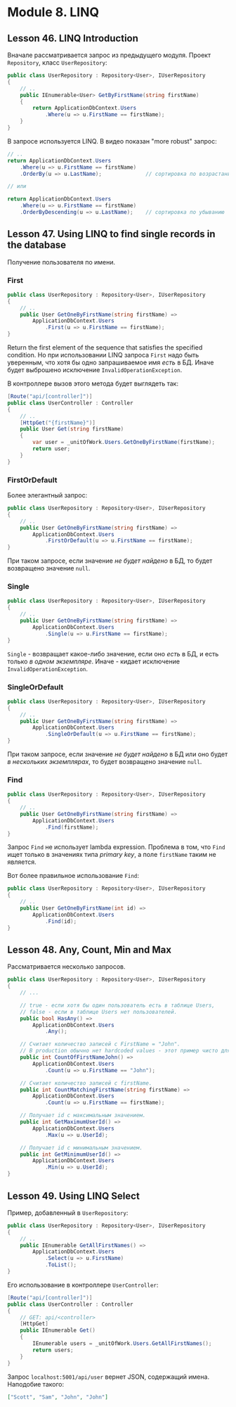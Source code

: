# Module 8. LINQ

## Lesson 46. LINQ Introduction

Вначале рассматривается запрос из предыдущего модуля. Проект `Repository`, класс `UserRepository`:

```csharp
public class UserRepository : Repository<User>, IUserRepository
{
    // ..
    public IEnumerable<User> GetByFirstName(string firstName)
    {
        return ApplicationDbContext.Users
            .Where(u => u.FirstName == firstName);
    }
}
```

В запросе используется LINQ. В видео показан "more robust" запрос:

```csharp
// ..
return ApplicationDbContext.Users
    .Where(u => u.FirstName == firstName)
    .OrderBy(u => u.LastName);              // сортировка по возрастанию

// или

return ApplicationDbContext.Users
    .Where(u => u.FirstName == firstName)
    .OrderByDescending(u => u.LastName);    // сортировка по убыванию
```

## Lesson 47. Using LINQ to find single records in the database

Получение пользователя по имени.

### First

```csharp
public class UserRepository : Repository<User>, IUserRepository
{
    // ..
    public User GetOneByFirstName(string firstName) =>
        ApplicationDbContext.Users
            .First(u => u.FirstName == firstName);
}
```

Return the first element of the sequence that satisfies the specified condition.
Но при использовании LINQ запроса `First` надо быть уверенным, что хотя бы одно запрашиваемое имя
*есть* в БД. Иначе будет выброшено исключение `InvalidOperationException`.

В контроллере вызов этого метода будет выглядеть так:

```csharp
[Route("api/[controller]")]
public class UserController : Controller
{
    // ..
    [HttpGet("{firstName}")]
    public User Get(string firstName)
    {
        var user = _unitOfWork.Users.GetOneByFirstName(firstName);
        return user;
    }
}
```

### FirstOrDefault

Более элегантный запрос:

```csharp
public class UserRepository : Repository<User>, IUserRepository
{
    // ..
    public User GetOneByFirstName(string firstName) =>
        ApplicationDbContext.Users
            .FirstOrDefault(u => u.FirstName == firstName);
}
```

При таком запросе, если значение *не будет найдено* в БД, то будет возвращено значение `null`.

### Single

```csharp
public class UserRepository : Repository<User>, IUserRepository
{
    // ..
    public User GetOneByFirstName(string firstName) =>
        ApplicationDbContext.Users
            .Single(u => u.FirstName == firstName);
}
```

`Single` - возвращает какое-либо значение, если оно *есть* в БД, и есть только *в одном экземпляре*.
Иначе - кидает исключение `InvalidOperationException`.

### SingleOrDefault

```csharp
public class UserRepository : Repository<User>, IUserRepository
{
    // ..
    public User GetOneByFirstName(string firstName) =>
        ApplicationDbContext.Users
            .SingleOrDefault(u => u.FirstName == firstName);
}
```

При таком запросе, если значение *не будет найдено* в БД или оно будет *в нескольких экземплярах*,
то будет возвращено значение `null`.

### Find

```csharp
public class UserRepository : Repository<User>, IUserRepository
{
    // ..
    public User GetOneByFirstName(string firstName) =>
        ApplicationDbContext.Users
            .Find(firstName);
}
```

Запрос `Find` не использует lambda expression.
Проблема в том, что `Find` ищет только в значениях типа *primary key*, а поле `firstName` таким
не является.

Вот более правильное использование `Find`:

```csharp
public class UserRepository : Repository<User>, IUserRepository
{
    // ..
    public User GetOneByFirstName(int id) =>
        ApplicationDbContext.Users
            .Find(id);
}
```

## Lesson 48. Any, Count, Min and Max

Рассматривается несколько запросов.

```csharp
public class UserRepository : Repository<User>, IUserRepository
{
    // ...

    // true - если хотя бы один пользователь есть в таблице Users,
    // false - если в таблице Users нет пользователей.
    public bool HasAny() =>
        ApplicationDbContext.Users
            .Any();

    // Считает количество записей с FirstName = "John".
    // В production обычно нет hardcoded values - этот пример чисто для демонстрации.
    public int CountOfFirstNameJohn() =>
        ApplicationDbContext.Users
            .Count(u => u.FirstName == "John");

    // Считает количество записей с firstName.
    public int CountMatchingFirstName(string firstName) =>
        ApplicationDbContext.Users
            .Count(u => u.FirstName == firstName);

    // Получает id с максимальным значением.
    public int GetMaximumUserId() =>
        ApplicationDbContext.Users
            .Max(u => u.UserId);

    // Получает id с минимальным значением.
    public int GetMinimumUserId() =>
        ApplicationDbContext.Users
            .Min(u => u.UserId);
}
```

## Lesson 49. Using LINQ Select

Пример, добавленный в `UserRepository`:

```csharp
public class UserRepository : Repository<User>, IUserRepository
{
    // ..
    public IEnumerable GetAllFirstNames() =>
        ApplicationDbContext.Users
            .Select(u => u.FirstName)
            .ToList();
}
```

Его использование в контроллере `UserController`:

```csharp
[Route("api/[controller]")]
public class UserController : Controller
{
    // GET: api/<controller>
    [HttpGet]
    public IEnumerable Get()
    {
        IEnumerable users = _unitOfWork.Users.GetAllFirstNames();
        return users;
    }
}
```

Запрос `localhost:5001/api/user` вернет JSON, содержащий имена. Наподобие такого:

```json
["Scott", "Sam", "John", "John"]
```
